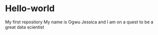# Hello-world
My first repository
My name is Ogwu Jessica and I am on a quest to be a great data scientist
